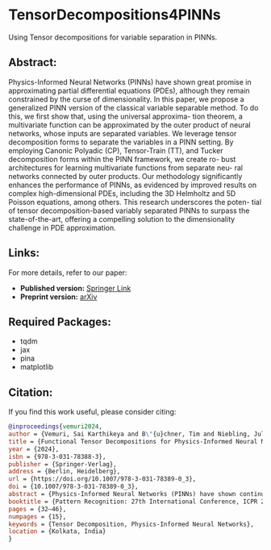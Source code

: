 # TensorDecompositions4PINNs

Using Tensor decompositions for variable separation in PINNs.

## Abstract:

Physics-Informed Neural Networks (PINNs) have shown great
promise in approximating partial differential equations (PDEs), although
they remain constrained by the curse of dimensionality. In this paper,
we propose a generalized PINN version of the classical variable separable
method. To do this, we first show that, using the universal approxima-
tion theorem, a multivariate function can be approximated by the outer
product of neural networks, whose inputs are separated variables. We
leverage tensor decomposition forms to separate the variables in a PINN
setting. By employing Canonic Polyadic (CP), Tensor-Train (TT), and
Tucker decomposition forms within the PINN framework, we create ro-
bust architectures for learning multivariate functions from separate neu-
ral networks connected by outer products. Our methodology significantly
enhances the performance of PINNs, as evidenced by improved results
on complex high-dimensional PDEs, including the 3D Helmholtz and 5D
Poisson equations, among others. This research underscores the poten-
tial of tensor decomposition-based variably separated PINNs to surpass
the state-of-the-art, offering a compelling solution to the dimensionality
challenge in PDE approximation.

## Links:

For more details, refer to our paper:

- **Published version:** [Springer Link](https://dl.acm.org/doi/10.1007/978-3-031-78389-0_3)
- **Preprint version:** [arXiv](https://arxiv.org/abs/2408.13101)

## Required Packages:

- tqdm  
- jax  
- pina  
- matplotlib  

## Citation:

If you find this work useful, please consider citing:

```bibtex
@inproceedings{vemuri2024,
author = {Vemuri, Sai Karthikeya and B\"{u}chner, Tim and Niebling, Julia and Denzler, Joachim},
title = {Functional Tensor Decompositions for Physics-Informed Neural Networks},
year = {2024},
isbn = {978-3-031-78388-3},
publisher = {Springer-Verlag},
address = {Berlin, Heidelberg},
url = {https://doi.org/10.1007/978-3-031-78389-0_3},
doi = {10.1007/978-3-031-78389-0_3},
abstract = {Physics-Informed Neural Networks (PINNs) have shown continuous and increasing promise in approximating partial differential equations (PDEs), although they remain constrained by the curse of dimensionality. In this paper, we propose a generalized PINN version of the classical variable separable method. To do this, we first show that, using the universal approximation theorem, a multivariate function can be approximated by the outer product of neural networks, whose inputs are separated variables. We leverage tensor decomposition forms to separate the variables in a PINN setting. By employing Canonic Polyadic (CP), Tensor-Train (TT), and Tucker decomposition forms within the PINN framework, we create robust architectures for learning multivariate functions from separate neural networks connected by outer products. Our methodology significantly enhances the performance of PINNs, as evidenced by improved results on complex high-dimensional PDEs, including the 3d Helmholtz and 5d Poisson equations, among others. This research underscores the potential of tensor decomposition-based variably separated PINNs to surpass the state-of-the-art, offering a compelling solution to the dimensionality challenge in PDE approximation.},
booktitle = {Pattern Recognition: 27th International Conference, ICPR 2024, Kolkata, India, December 1–5, 2024, Proceedings, Part XXV},
pages = {32–46},
numpages = {15},
keywords = {Tensor Decomposition, Physics-Informed Neural Networks},
location = {Kolkata, India}
}

